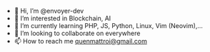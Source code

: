 - 👋 Hi, I’m @envoyer-dev
- 👀 I’m interested in Blockchain, AI
- 🌱 I’m currently learning PHP, JS, Python, Linux, Vim (Neovim),...
- 💞️ I’m looking to collaborate on everywhere
- 📫 How to reach me quenmattroi@gmail.com

<!---
envoyer-dev/envoyer-dev is a ✨ special ✨ repository because its `README.md` (this file) appears on your GitHub profile.
You can click the Preview link to take a look at your changes.
--->
